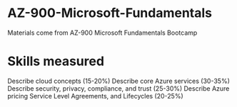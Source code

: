 # AZ-900-Microsoft-Fundamentals
Materials come from AZ-900 Microsoft Fundamentals Bootcamp

# Skills measured
Describe cloud concepts (15-20%)
Describe core Azure services (30-35%)
Describe security, privacy, compliance, and trust (25-30%)
Describe Azure pricing Service Level Agreements, and Lifecycles (20-25%)
